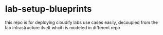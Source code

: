 # lab-setup-blueprints
this repo is for deploying cloudify labs use cases easily, 
decoupled from the lab infrastructure itself whcih is modeled in different repo
